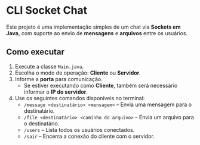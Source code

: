 # CLI Socket Chat

Este projeto é uma implementação simples de um chat via **Sockets em Java**, com suporte ao envio de **mensagens** e **arquivos** entre os usuários.

## Como executar

1. Execute a classe `Main.java`.
2. Escolha o modo de operação: **Cliente** ou **Servidor**.
3. Informe a **porta** para comunicação.  
   - Se estiver executando como **Cliente**, também será necessário informar o **IP do servidor**.
4. Use os seguintes comandos disponíveis no terminal:
   - `/message <destinatário> <mensagem>` – Envia uma mensagem para o destinatário.
   - `/file <destinatário> <caminho do arquivo>` – Envia um arquivo para o destinatário.
   - `/users` – Lista todos os usuários conectados.
   - `/sair` – Encerra a conexão do cliente com o servidor.